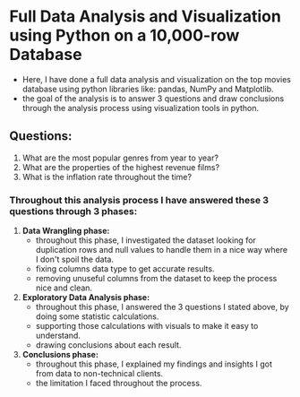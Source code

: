 # **Full Data Analysis and Visualization using Python on a 10,000-row Database**

- Here, I have done a full data analysis and visualization on the top movies database using python libraries like: pandas, NumPy and Matplotlib.
- the goal of the analysis is to answer 3 questions and draw conclusions through the analysis process using visualization tools in python.

## **Questions:**

1. What are the most popular genres from year to year?
2. What are the properties of the highest revenue films?
3. What is the inflation rate throughout the time?

### **Throughout this analysis process I have answered these 3 questions through 3 phases:**

1. **Data Wrangling phase:**
    - throughout this phase, I investigated the dataset looking for duplication rows and null values to handle them in a nice way where I don't spoil the data.
    - fixing columns data type to get accurate results.
    - removing unuseful columns from the dataset to keep the process nice and clean.
2. **Exploratory Data Analysis phase:**
    - throughout this phase, I answered the 3 questions I stated above, by doing some statistic calculations.
    - supporting those calculations with visuals to make it easy to understand.
    - drawing conclusions about each result.
3. **Conclusions phase:**
    - throughout this phase, I explained my findings and insights I got from data to non-technical clients.
    - the limitation I faced throughout the process.
